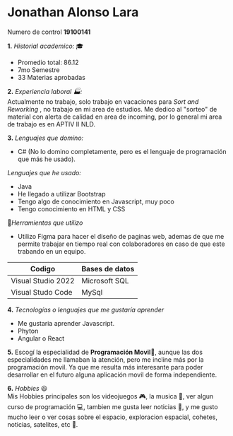 # Jonathan Alonso Lara

Numero de control **19100141**

**1.** *Historial academico:* :mortar_board:  
- Promedio total: 86.12  
- 7mo Semestre  
- 33 Materias aprobadas


**2.** *Experiencia laboral :factory::*  
Actualmente no trabajo, solo trabajo en vacaciones para *Sort and Reworking* , no trabajo en mi area de estudios. Me dedico al "sorteo" de material con alerta de calidad en area de incoming, por lo general mi area de trabajo es en APTIV II NLD.

**3.** *Lenguajes que domino:*  
- C# (No lo domino completamente, pero es el lenguaje de programación que más he usado).

*Lenguajes que he usado:*
- Java
- He llegado a utilizar Bootstrap
- Tengo algo de conocimiento en Javascript, muy poco
- Tengo conocimiento en HTML y CSS


:wrench:*Herramientas que utilizo*
- Utilizo Figma para hacer el diseño de paginas web, ademas de que me permite trabajar en tiempo real con colaboradores en caso de que este trabando en un equipo.  

Codigo                   | Bases de datos
-------------------------|-------------------------
Visual Studio 2022       | Microsoft SQL
Visual Studo Code        | MySql

**4.** *Tecnologías o lenguajes que me gustaría aprender*
- Me gustaria aprender Javascript.
- Phyton
- Angular o React

**5.** Escogí la especialidad de **Programación Movil**:iphone:, aunque las dos especialidades me llamaban la atención, pero me incline más por la programación movil. Ya que me resulta más interesante para poder desarrollar en el futuro alguna aplicación movil de forma independiente.

**6.** *Hobbies* :smiley:   
Mis Hobbies principales son los videojuegos :video_game:, la musica :musical_score:, ver algun curso de programación :computer:, tambien me gusta leer noticias :newspaper:,  y me gusto mucho leer o ver cosas sobre el espacio, exploracion espacial, cohetes, noticias, satelites, etc :milky_way:.



